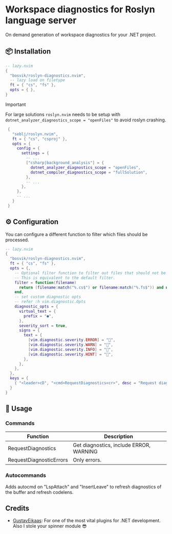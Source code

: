# Workspace diagnostics for Roslyn language server

On demand generation of workspace diagnostics for your .NET project.

## 📦 Installation

```lua
-- lazy.nvim
{
  "bosvik/roslyn-diagnostics.nvim",
  -- lazy load on filetype
  ft = { "cs", "fs" },
  opts = { },
}
```

> [!IMPORTANT]
> For large solutions `roslyn.nvim` needs to be setup with
> `dotnet_analyzer_diagnostics_scope = "openFiles"` to avoid
> roslyn crashing.
>
>```lua
>  {
>    "seblj/roslyn.nvim",
>    ft = { "cs", "csproj" },
>    opts = {
>      config = {
>        settings = {
>          -- ...
>          ["csharp|background_analysis"] = {
>            dotnet_analyzer_diagnostics_scope = "openFiles",
>            dotnet_compiler_diagnostics_scope = "fullSolution",
>          },
>          -- ...
>        },
>      },
>      -- ...
>    }
>  }
>```
>
## ⚙ Configuration

You can configure a different function to filter which files should be processed.

```lua
-- lazy.nvim
{
  "bosvik/roslyn-diagnostics.nvim",
  ft = { "cs", "fs" },
  opts = {,
    -- Optional filter function to filter out files that should not be processed
    -- This is equivalent to the default filter.
    filter = function(filename) 
      return (filename:match("%.cs$") or filename:match("%.fs$")) and not filename:match("/[ob][ij][bn]/")
    end,
    -- set custom diagnostic opts
    -- refer :h vim.diagnostic.Opts
    diagnostic_opts = {
      virtual_text = {
        prefix = "●",
      },
      severity_sort = true,
      signs = {
        text = {
          [vim.diagnostic.severity.ERROR] = "",
          [vim.diagnostic.severity.WARN] = "",
          [vim.diagnostic.severity.INFO] = "",
          [vim.diagnostic.severity.HINT] = "",
        },
      },
    },
  },
  keys = {
    { "<leader>cD", "<cmd>RequestDiagnostics<cr>", desc = "Request diagnostics", ft = { "cs", "fs" } },
  }
}
```

## 🚀 Usage

### Commands

| Function | Description |
| - | - |
|RequestDiagnostics| Get diagnostics, include ERROR, WARNING|
|RequestDiagnosticErrors| Only errors.|

### Autocommands

Adds autocmd on "LspAttach" and "InsertLeave" to refresh diagnostics of the buffer and refresh codelens.

## Credits

- [GustavEikaas](https://github.com/GustavEikaas/easy-dotnet.nvim): For one of the most vital plugins for .NET development. Also I stole your spinner module :sunglasses:
